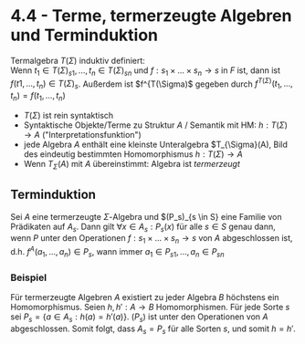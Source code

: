 # 4.4 - Terme, termerzeugte Algebren und Terminduktion
Termalgebra $T(\Sigma)$ induktiv definiert:  
Wenn $t_1 \in T(\Sigma)_{s1},...,t_n \in T(\Sigma)_{sn}$ und $f: s_1 \times ... \times s_n \to s$
in $F$ ist, dann ist $f(t1,...,t_n) \in T(\Sigma)_s$. Außerdem ist $f^{T(\Sigma)$ gegeben durch
$f^{T(\Sigma)}(t_1,...,t_n) = f(t_1,...,t_n)$

- $T(\Sigma)$ ist rein syntaktisch
- Syntaktische Objekte/Terme zu Struktur $A$ / Semantik mit HM: $h: T(\Sigma) \to A$ ("Interpretationsfunktion")
- jede Algebra $A$ enthält eine kleinste Unteralgebra $T_{\Sigma}(A), Bild des eindeutig bestimmten Homomorphismus $h: T(\Sigma) \to A$
- Wenn $T_\Sigma(A)$ mit $A$ übereinstimmt: Algebra ist *termerzeugt*

## Terminduktion
Sei $A$ eine termerzeugte $\Sigma$-Algebra und $(P_s)_{s \in S} eine Familie von Prädikaten auf
$A_s$. Dann gilt $\forall x \in A_s: P_s(x)$ für alle $s \in S$ genau dann, wenn
$P$ unter den Operationen $f: s_1 \times ... \times s_n \to s$ von $A$ abgeschlossen ist, d.h.
$f^A(a_1,...,a_n) \in P_s$, wann immer $a_1 \in P_{s1},...,a_n \in P_{sn}$ 

### Beispiel
Für termerzeugte Algebren $A$ existiert zu jeder Algebra $B$ höchstens ein Homomorphismus.
Seien $h, h': A \to B$ Homomorphismen. Für jede Sorte $s$ sei $P_s = \{a \in A_s: h(a) = h'(a)\}$. 
$(P_s)$ ist unter den Operationen von $A$ abgeschlossen. Somit folgt, dass $A_s = P_s$ 
für alle Sorten $s$, und somit $h = h'$.
